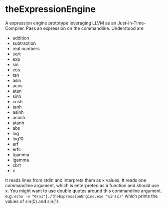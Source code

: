 # theExpressionEngine

A expression engine prototype leveraging LLVM as an Just-In-Time-Compiler.
Pass an expression on the commandline. Understood are
- addition
- subtraction
- real numbers
- sqrt
- exp
- sin
- cos
- tan
- asin
- acos
- atan
- sinh
- cosh
- tanh
- asinh
- acosh
- atanh
- abs
- log
- log10
- erf
- erfc
- tgamma
- lgamma
- cbrt
- x

It reads lines from stdin and interprets them as x values.
It reads one commandline argument,  which is enterpreted as a function and should use x.
You might want to use double quotes around this commandline argument.
e.g.
	`echo -e "0\n1"|./theExpressionEngine.exe "sin(x)"`
which prints the values of sin(0) and sin(1).
